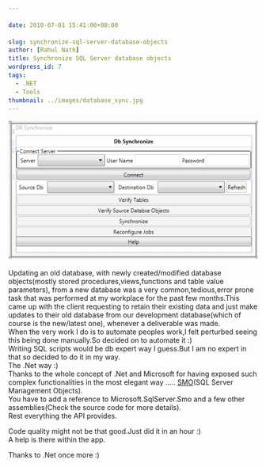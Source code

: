 ```yaml
---
  
date: 2010-07-01 15:41:00+00:00

slug: synchronize-sql-server-database-objects
author: [Rahul Nath]
title: Synchronize SQL Server database objects
wordpress_id: 7
tags:
  - .NET
  - Tools
thumbnail: ../images/database_sync.jpg
---
```


<img class ="left" alt="Database Synchronization" src="../images/database_sync.jpg" />

Updating an old database, with newly created/modified database objects(mostly stored procedures,views,functions and table value parameters), from a new database was a very common,tedious,error prone task that was performed at my workplace for the past few months.This came up with the client requesting to retain their existing data and just make updates to their old database from our development database(which of course is the new/latest one), whenever a deliverable was made.  
When the very work I do is to automate peoples work,I felt perturbed seeing this being done manually.So decided on to automate it :)  
Writing SQL scripts would be db expert way I guess.But I am no expert in that so decided to do it in my way.  
The .Net way :)  
Thanks to the whole concept of .Net and Microsoft for having exposed such complex functionalities in the most elegant way ..... [SMO](http://msdn.microsoft.com/en-us/library/ms162169.aspx)(SQL Server Management Objects).  
You have to add a reference to Microsoft.SqlServer.Smo and a few other assemblies(Check the  source code for more details).  
Rest everything the API provides.  
  
Code quality might not be that good.Just did it in an hour :)  
A help is there within the app.  
  
Thanks to .Net once more :)  
  
